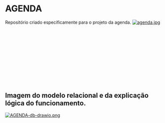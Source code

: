 # AGENDA
Repositório criado especificamente para o projeto da agenda.
[![agenda.jpg](https://i.postimg.cc/dQB8CnP8/agenda.jpg)](https://postimg.cc/rzD0X1pm)
</br>
</br>
</br>
</br>
</br>
</br>
</br>
</br>
</br>
</br>
</br>
</br>
## Imagem do modelo relacional e da explicação lógica do funcionamento.
[![AGENDA-db-drawio.png](https://i.postimg.cc/JhLnPVjt/AGENDA-db-drawio.png)](https://postimg.cc/DSxnwNjK)
